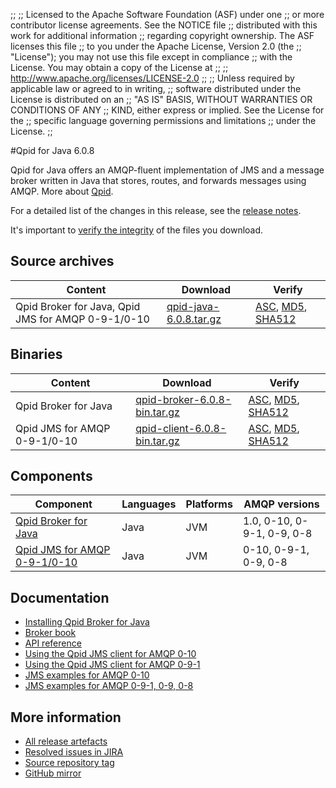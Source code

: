 ;;
;; Licensed to the Apache Software Foundation (ASF) under one
;; or more contributor license agreements.  See the NOTICE file
;; distributed with this work for additional information
;; regarding copyright ownership.  The ASF licenses this file
;; to you under the Apache License, Version 2.0 (the
;; "License"); you may not use this file except in compliance
;; with the License.  You may obtain a copy of the License at
;; 
;;   http://www.apache.org/licenses/LICENSE-2.0
;; 
;; Unless required by applicable law or agreed to in writing,
;; software distributed under the License is distributed on an
;; "AS IS" BASIS, WITHOUT WARRANTIES OR CONDITIONS OF ANY
;; KIND, either express or implied.  See the License for the
;; specific language governing permissions and limitations
;; under the License.
;;

#Qpid for Java 6.0.8

Qpid for Java offers an AMQP-fluent implementation of JMS and a message
broker written in Java that stores, routes, and forwards messages
using AMQP.  More about [Qpid]({{site_url}}/index.html).

For a detailed list of the changes in this release, see the [release
notes](release-notes.html).

It's important to [verify the
integrity]({{site_url}}/download.html#verify-what-you-download) of the
files you download.

## Source archives

| Content | Download | Verify |
|---------|----------|--------|
| Qpid Broker for Java, Qpid JMS for AMQP 0-9-1/0-10 | [qpid-java-6.0.8.tar.gz](http://archive.apache.org/dist/qpid/java/6.0.8/qpid-java-6.0.8.tar.gz) | [ASC](http://archive.apache.org/dist/qpid/java/6.0.8/qpid-java-6.0.8.tar.gz.asc), [MD5](http://archive.apache.org/dist/qpid/java/6.0.8/qpid-java-6.0.8.tar.gz.md5), [SHA512](http://archive.apache.org/dist/qpid/java/6.0.8/qpid-java-6.0.8.tar.gz.sha) |

## Binaries

| Content | Download | Verify |
|---------|----------|--------|
| Qpid Broker for Java | [qpid-broker-6.0.8-bin.tar.gz](http://archive.apache.org/dist/qpid/java/6.0.8/binaries/qpid-broker-6.0.8-bin.tar.gz) | [ASC](http://archive.apache.org/dist/qpid/java/6.0.8/binaries/qpid-broker-6.0.8-bin.tar.gz.asc), [MD5](http://archive.apache.org/dist/qpid/java/6.0.8/binaries/qpid-broker-6.0.8-bin.tar.gz.md5), [SHA512](http://archive.apache.org/dist/qpid/java/6.0.8/binaries/qpid-broker-6.0.8-bin.tar.gz.sha) |
| Qpid JMS for AMQP 0-9-1/0-10 | [qpid-client-6.0.8-bin.tar.gz](http://archive.apache.org/dist/qpid/java/6.0.8/binaries/qpid-client-6.0.8-bin.tar.gz) | [ASC](http://archive.apache.org/dist/qpid/java/6.0.8/binaries/qpid-client-6.0.8-bin.tar.gz.asc), [MD5](http://archive.apache.org/dist/qpid/java/6.0.8/binaries/qpid-client-6.0.8-bin.tar.gz.md5), [SHA512](http://archive.apache.org/dist/qpid/java/6.0.8/binaries/qpid-client-6.0.8-bin.tar.gz.sha) |

## Components

| Component | Languages | Platforms | AMQP versions |
|-----------|-----------|-----------|---------------|
| [Qpid Broker for Java]({{site_url}}/components/java-broker/index.html) | Java | JVM | 1.0, 0-10, 0-9-1, 0-9, 0-8 |
| [Qpid JMS for AMQP 0-9-1/0-10]({{site_url}}/components/jms/amqp-0-x.html) | Java | JVM | 0-10, 0-9-1, 0-9, 0-8 |

## Documentation


<div class="two-column" markdown="1">

 - [Installing Qpid Broker for Java](java-broker/book/Java-Broker-Installation.html)
 - [Broker book](java-broker/book/index.html)
 - [API reference](http://docs.oracle.com/javaee/1.4/api/javax/jms/package-summary.html)
 - [Using the Qpid JMS client for AMQP 0-10](jms-client-0-10/book/index.html)
 - [Using the Qpid JMS client for AMQP 0-9-1](jms-client-0-8/book/index.html)
 - [JMS examples for AMQP 0-10](qpid-jms/examples/index.html)
 - [JMS examples for AMQP 0-9-1, 0-9, 0-8](jms-client-0-8/book/JMS-Client-0-8-Examples.html)

</div>


## More information

 - [All release artefacts](http://archive.apache.org/dist/qpid/java/6.0.8)
 - [Resolved issues in JIRA](https://issues.apache.org/jira/issues/?jql=project+%3D+QPID+AND+fixVersion+%3D+%27qpid-java-6.0.8%27+AND+resolution+%3D+%27fixed%27+ORDER+BY+priority+DESC)
 - [Source repository tag](https://git-wip-us.apache.org/repos/asf/qpid-broker-j.git/tree/refs/tags/6.0.8)
 - [GitHub mirror](https://github.com/apache/qpid-broker-j/tree/6.0.8)

<script type="text/javascript">
  _deferredFunctions.push(function() {
      if ("6.0.8" === "{{current_java_release}}") {
          _modifyCurrentReleaseLinks();
      }
  });
</script>